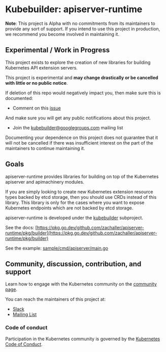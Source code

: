 # Kubebuilder: apiserver-runtime

**Note**: This project is Alpha with no commitments from its maintainers to provide any sort of support.
If you intend to use this project in production, we recommend you become involved in maintaining it.

## Experimental / Work in Progress

This project exists to explore the creation of new libraries for building Kubernetes API extension servers.

This project is experimental and **may change drastically or be cancelled with little or no public notice**.

If deletion of this repo would negatively impact you, then make sure this is documented:

- Comment on this [issue](https://github.com/kubernetes-sigs/apiserver-runtime/issues/7)

And make sure you will get any public notifications about this project.

- Join the kubebuilder@googlegroups.com mailing list

Documenting your dependence on this project does not guarantee that it will not be cancelled if there was insufficient
interest on the part of the maintainers to continue maintaining it.

## Goals

apiserver-runtime provides libraries for building on top of the Kubernetes apiserver and apimachinery modules.

If you are simply looking to create new Kubernetes extension resource types backed by etcd storage, then you should
use CRDs instead of this library.  This library is only for the cases where you want to expose Kubernetes endpoints
which are not backed by etcd storage.

apiserver-runtime is developed under the [kubebuilder](https://github.com/kubernetes-sigs/kubebuilder) subproject.

See the docs: [https://pkg.go.dev/github.com/zachaller/apiserver-runtime/pkg/builder](https://pkg.go.dev/github.com/zachaller/apiserver-runtime/pkg/builder)

See the example: [sample/cmd/apiserver/main.go](sample/cmd/apiserver/main.go)

## Community, discussion, contribution, and support

Learn how to engage with the Kubernetes community on the [community page](http://kubernetes.io/community/).

You can reach the maintainers of this project at:

- [Slack](http://slack.k8s.io/)
- [Mailing List](https://groups.google.com/forum/#!forum/kubebuilder)

### Code of conduct

Participation in the Kubernetes community is governed by the [Kubernetes Code of Conduct](code-of-conduct.md).

[owners]: https://git.k8s.io/community/contributors/guide/owners.md
[Creative Commons 4.0]: https://git.k8s.io/website/LICENSE
